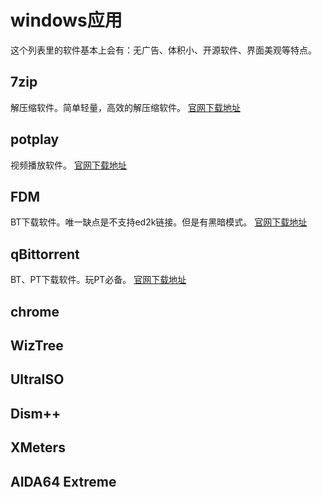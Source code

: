# windows应用
这个列表里的软件基本上会有：无广告、体积小、开源软件、界面美观等特点。

## 7zip
解压缩软件。简单轻量，高效的解压缩软件。
[官网下载地址](https://www.7-zip.org/download.html)

## potplay
视频播放软件。
[官网下载地址](https://potplayer.daum.net/)

## FDM
BT下载软件。唯一缺点是不支持ed2k链接。但是有黑暗模式。
[官网下载地址](https://www.freedownloadmanager.org/)

## qBittorrent
BT、PT下载软件。玩PT必备。
[官网下载地址](https://www.qbittorrent.org/download.php)

## chrome

## WizTree

## UltraISO

## Dism++

## XMeters

## AIDA64 Extreme